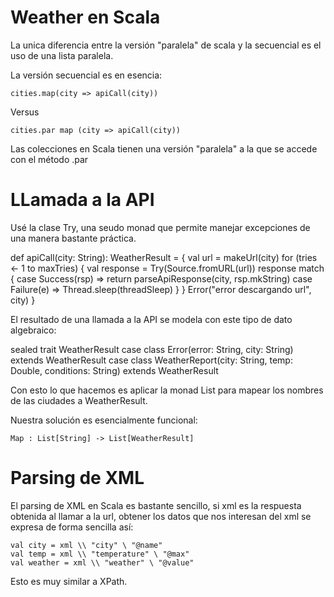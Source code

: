 # Weather en Scala

La unica diferencia entre la versión "paralela" de scala y la secuencial es el uso de una lista paralela.

La versión secuencial es en esencia:

	cities.map(city => apiCall(city))

Versus

	cities.par map (city => apiCall(city))

Las colecciones en Scala tienen una versión "paralela" a la que se accede con el método .par

# LLamada a la API

Usé la clase Try, una seudo monad que permite manejar excepciones de una manera bastante práctica.


  def apiCall(city: String): WeatherResult = {
    val url = makeUrl(city)
    for (tries <- 1 to maxTries) {
      val response = Try(Source.fromURL(url))
      response match {
        case Success(rsp) =>
          return parseApiResponse(city, rsp.mkString)
        case Failure(e) =>
          Thread.sleep(threadSleep)
      }
    }
    Error("error descargando url", city)
  }


El resultado de una llamada a la API se modela con este tipo de dato algebraico:

  sealed trait WeatherResult
  case class Error(error: String, city: String) extends WeatherResult
  case class WeatherReport(city: String, temp: Double, conditions: String) extends WeatherResult

Con esto lo que hacemos es aplicar la monad List para mapear los nombres de las ciudades a WeatherResult.

Nuestra solución es esencialmente funcional:

	Map : List[String] -> List[WeatherResult]


# Parsing de XML

El parsing de XML en Scala es bastante sencillo, si xml es la respuesta obtenida al llamar a la url, obtener los datos que nos interesan del xml se expresa de forma sencilla así:

    val city = xml \\ "city" \ "@name"
    val temp = xml \\ "temperature" \ "@max"
    val weather = xml \\ "weather" \ "@value"

Esto es muy similar a XPath.
